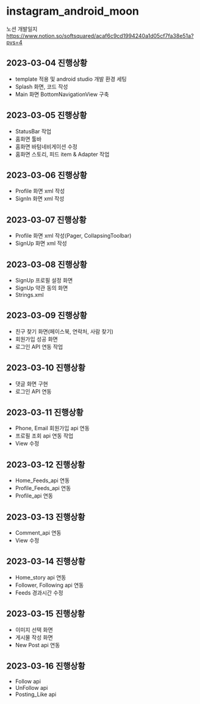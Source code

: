 # instagram_android_moon
노션 개발일지
https://www.notion.so/softsquared/acaf6c9cd1994240a1d05cf7fa38e51a?pvs=4

## 2023-03-04 진행상황
+ template 적용 및 android studio 개발 환경 세팅
+ Splash 화면, 코드 작성
+ Main 화면 BottomNavigationView 구축

## 2023-03-05 진행상황
+ StatusBar 작업
+ 홈화면 툴바
+ 홈화면 바텀네비게이션 수정
+ 홈화면 스토리, 피드 item & Adapter 작업

## 2023-03-06 진행상황
+ Profile 화면 xml 작성
+ SignIn 화면 xml 작성

## 2023-03-07 진행상황
+ Profile 화면 xml 작성(Pager, CollapsingToolbar)
+ SignUp 화면 xml 작성

## 2023-03-08 진행상황
+ SignUp 프로필 설정 화면
+ SignUp 약관 동의 화면
+ Strings.xml

## 2023-03-09 진행상황
+ 친구 찾기 화면(페이스북, 연락처, 사람 찾기)
+ 회원가입 성공 화면
+ 로그인 API 연동 작업

## 2023-03-10 진행상황
+ 댓글 화면 구현
+ 로그인 API 연동

## 2023-03-11 진행상황
+ Phone, Email 회원가입 api 연동
+ 프로필 조회 api 연동 작업
+ View 수정

## 2023-03-12 진행상황
+ Home_Feeds_api 연동
+ Profile_Feeds_api 연동
+ Profile_api 연동

## 2023-03-13 진행상황
+ Comment_api 연동
+ View 수정

## 2023-03-14 진행상황
+ Home_story api 연동
+ Follower, Following api 연동
+ Feeds 경과시간 수정

## 2023-03-15 진행상황
+ 이미지 선택 화면
+ 게시물 작성 화면
+ New Post api 연동

## 2023-03-16 진행상황
+ Follow api
+ UnFollow api
+ Posting_Like api
